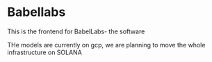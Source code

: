 # Babellabs
This is the frontend for BabelLabs- the software

THe models are currently on gcp, we are planning to move the whole infrastructure on SOLANA
